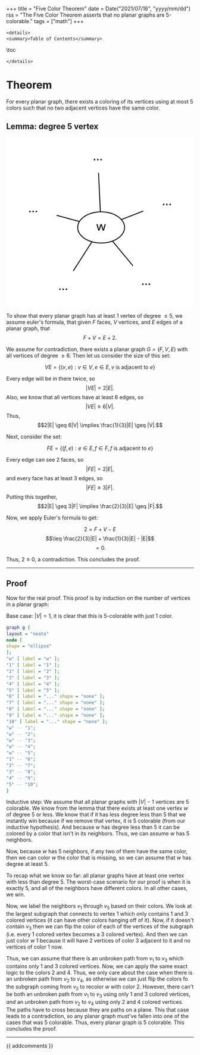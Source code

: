 +++
title = "Five Color Theorem"
date = Date("2021/07/16", "yyyy/mm/dd")
rss = "The Five Color Theorem asserts that no planar graphs are 5-colorable."
tags = ["math"]
+++
~~~
<details>
<summary>Table of Contents</summary>
~~~
\toc
~~~
</details>
~~~

# Theorem

For every planar graph, there exists a coloring of its vertices using
at most 5 colors such that no two adjacent vertices have the same color.

## Lemma: degree 5 vertex

![](/assets/five-color-theorem1.svg)

To show that every planar graph has at least 1 vertex of degree $\leq 5$, we assume euler's formula, that given $F$ faces, $V$ vertices, and $E$ edges of a planar graph, that $$F + V = E + 2.$$

We assume for contradiction, there exists a planar graph $G = (F, V, E)$ with all vertices of degree $\geq 6$. Then let us consider the size of this set:

$$VE = \{(v,e) : v \in V, e \in E, v \text{ is adjacent to } e\}$$

Every edge will be in there twice, so $$|VE| = 2|E|.$$ Also, we know that all vertices have at least 6 edges, so $$|VE| \geq 6|V|.$$ Thus, $$2|E| \geq 6|V|
\implies \frac{1}{3}|E| \geq |V|.$$

Next, consider the set:

$$FE = \{(f,e) : e \in E, f \in F, f \text{ is adjacent to } e\}$$

Every edge can see 2 faces, so $$|FE| = 2|E|,$$ and every face has at least 3 edges, so $$|FE| \geq 3|F|.$$ Putting this together, $$2|E| \geq 3|F| \implies
\frac{2}{3}|E| \geq |F|.$$

Now, we apply Euler's formula to get:

$$2 = F + V - E$$
$$\leq \frac{2}{3}|E| + \frac{1}{3}|E| - |E|$$
$$= 0.$$

Thus, $2 \leq 0$, a contradiction. This concludes the proof.

---

## Proof

Now for the real proof. This proof is by induction on the number of vertices in
a planar graph:

Base case: $|V|=1$, it is clear that this is 5-colorable with just 1 color.

```dot
graph g {
layout = "neato"
node [
shape = "ellipse"
];
"w" [ label = "w" ];
"1" [ label = "1" ];
"2" [ label = "2" ];
"3" [ label = "3" ];
"4" [ label = "4" ];
"5" [ label = "5" ];
"6" [ label = "..." shape = "none" ];
"7" [ label = "..." shape = "none" ];
"8" [ label = "..." shape = "none" ];
"9" [ label = "..." shape = "none" ];
"10" [ label = "..." shape = "none" ];
"w" -- "1";
"w" -- "2";
"w" -- "3";
"w" -- "4";
"w" -- "5";
"1" -- "6";
"2" -- "7";
"3" -- "8";
"4" -- "9";
"5" -- "10";
}
```

Inductive step: We assume that all planar graphs with $|V|-1$ vertices are 5
colorable. We know from the lemma that there exists at least one vertex $w$ of
degree 5 or less. We know that if it has less degree less than 5 that we instantly win because if
we remove that vertex, it is 5 colorable (from our inductive hypothesis). And
because $w$ has degree less than 5 it can be colored by a color that isn't in
its neighbors. Thus, we can assume $w$ has 5 neighbors.

Now, because $w$ has 5 neighbors, if any two of them have the same color, then we
can color $w$ the color that is missing, so we can assume that $w$ has degree at
least 5.

To recap what we know so far: all planar graphs have at least one vertex with less than
degree 5. The worst-case scenario for our proof is when it is exactly 5, and all
of the neighbors have different colors. In all other cases, we win.

Now, we label the neighbors $v_1$ through $v_5$ based on their colors. We look
at the largest subgraph that connects to vertex $1$ which only contains $1$ and
$3$ colored vertices (it can have other colors hanging off of it). Now, if it
doesn't contain $v_3$ then we can flip the color of each of the vertices of the
subgraph (i.e. every $1$ colored vertex becomes a $3$ colored vertex). And then
we can just color $w$ $1$ because it will have 2 vertices of color $3$ adjacent
to it and no vertices of color $1$ now.

Thus, we can assume that there is an unbroken path from $v_1$ to $v_3$ which
contains only $1$ and $3$ colored vertices. Now, we can apply the same exact
logic to the colors $2$ and $4$. Thus, we only care about the case when there
is an unbroken path from $v_2$ to $v_4$, as otherwise we can just flip the colors
fo the subgraph coming from $v_2$ to recolor $w$ with color $2$. However, there
can't be both an unbroken path from $v_1$ to $v_3$ using only $1$ and $3$
colored vertices, *and* an unbroken path from $v_2$ to $v_4$ using only $2$ and
$4$ colored vertices. The paths have to cross because they are paths on a plane.
This that case leads to a contradiction, so any planar graph must've fallen into
one of the cases that was 5 colorable. Thus, every planar graph is 5 colorable. This concludes the proof.

---
{{ addcomments }}
